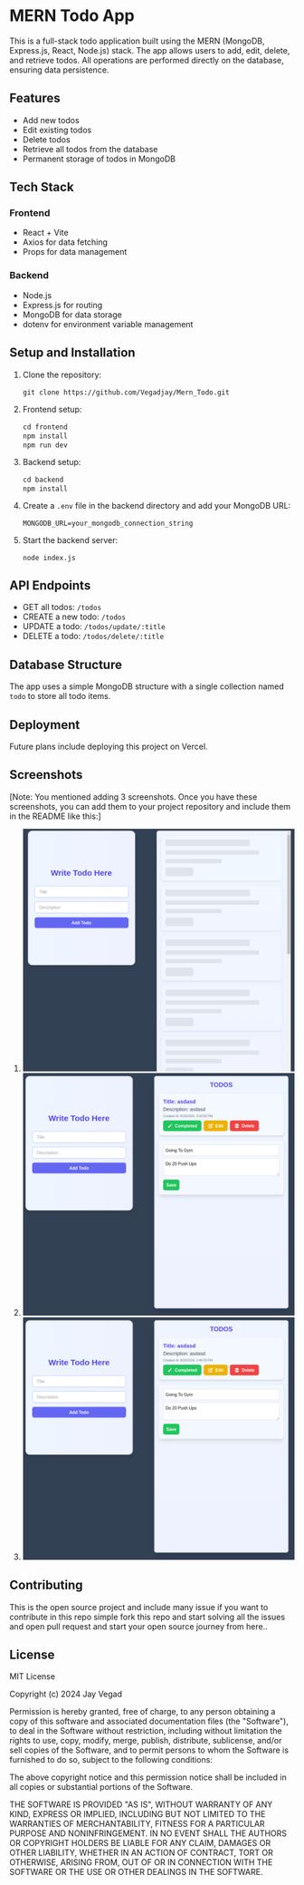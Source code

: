 # MERN Todo App

This is a full-stack todo application built using the MERN (MongoDB, Express.js, React, Node.js) stack. The app allows users to add, edit, delete, and retrieve todos. All operations are performed directly on the database, ensuring data persistence.

## Features

- Add new todos
- Edit existing todos
- Delete todos
- Retrieve all todos from the database
- Permanent storage of todos in MongoDB

## Tech Stack

### Frontend
- React + Vite
- Axios for data fetching
- Props for data management

### Backend
- Node.js
- Express.js for routing
- MongoDB for data storage
- dotenv for environment variable management

## Setup and Installation

1. Clone the repository:
   ```
   git clone https://github.com/Vegadjay/Mern_Todo.git
   ```

2. Frontend setup:
   ```
   cd frontend
   npm install
   npm run dev
   ```

3. Backend setup:
   ```
   cd backend
   npm install
   ```

4. Create a `.env` file in the backend directory and add your MongoDB URL:
   ```
   MONGODB_URL=your_mongodb_connection_string
   ```

5. Start the backend server:
   ```
   node index.js
   ```

## API Endpoints

- GET all todos: `/todos`
- CREATE a new todo: `/todos`
- UPDATE a todo: `/todos/update/:title`
- DELETE a todo: `/todos/delete/:title`

## Database Structure

The app uses a simple MongoDB structure with a single collection named `todo` to store all todo items.

## Deployment

Future plans include deploying this project on Vercel.

## Screenshots

[Note: You mentioned adding 3 screenshots. Once you have these screenshots, you can add them to your project repository and include them in the README like this:]

1. ![Todo List](./imgs/Home_Page.png)
2. ![Add Todo](./imgs/Update_Todo.png)
3. ![Edit Todo](./imgs/Update_Todo.png)

## Contributing

This is the open source project and include many issue if you want to contribute in this repo simple fork this repo and start solving all the issues and open pull request and start your open source journey from here..


## License

MIT License

Copyright (c) 2024 Jay Vegad

Permission is hereby granted, free of charge, to any person obtaining a copy
of this software and associated documentation files (the "Software"), to deal
in the Software without restriction, including without limitation the rights
to use, copy, modify, merge, publish, distribute, sublicense, and/or sell
copies of the Software, and to permit persons to whom the Software is
furnished to do so, subject to the following conditions:

The above copyright notice and this permission notice shall be included in all
copies or substantial portions of the Software.

THE SOFTWARE IS PROVIDED "AS IS", WITHOUT WARRANTY OF ANY KIND, EXPRESS OR
IMPLIED, INCLUDING BUT NOT LIMITED TO THE WARRANTIES OF MERCHANTABILITY,
FITNESS FOR A PARTICULAR PURPOSE AND NONINFRINGEMENT. IN NO EVENT SHALL THE
AUTHORS OR COPYRIGHT HOLDERS BE LIABLE FOR ANY CLAIM, DAMAGES OR OTHER
LIABILITY, WHETHER IN AN ACTION OF CONTRACT, TORT OR OTHERWISE, ARISING FROM,
OUT OF OR IN CONNECTION WITH THE SOFTWARE OR THE USE OR OTHER DEALINGS IN THE
SOFTWARE.
